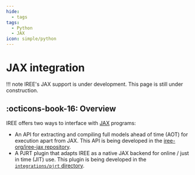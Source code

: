```yaml
---
hide:
  - tags
tags:
  - Python
  - JAX
icon: simple/python
---
```


# JAX integration

!!! note
    IREE's JAX support is under development. This page is still under
    construction.

## :octicons-book-16: Overview

IREE offers two ways to interface with [JAX](https://github.com/google/jax)
programs:

* An API for extracting and compiling full models ahead of time (AOT) for
  execution apart from JAX. This API is being developed in the
  [iree-org/iree-jax repository](https://github.com/iree-org/iree-jax).
* A PJRT plugin that adapts IREE as a native JAX backend for online / just in
  time (JIT) use. This plugin is being developed in the
  [`integrations/pjrt` directory](https://github.com/iree-org/iree/tree/main/integrations/pjrt).

<!-- TODO: Expand on interface differences -->
<!-- TODO: Add quickstart instructions -->
<!-- TODO: Link to samples -->
